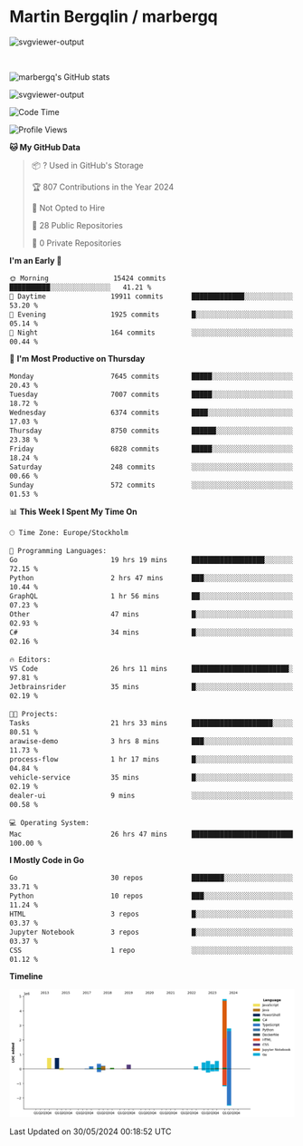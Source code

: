 # Martin Bergqlin / marbergq

![svgviewer-output](https://user-images.githubusercontent.com/2405410/206014777-22d41ecb-c24f-421d-b7d9-bba2cb5bb0de.svg)

<br>

<!--- [![Martin's Week](https://github-readme-stats.vercel.app/api/wakatime?username=marbergq&theme=dark)](https://github.com/anuraghazra/github-readme-stats) -->

![marbergq's GitHub stats](https://github-readme-stats.vercel.app/api?username=marbergq&count_private=true&show_icons=true)

![svgviewer-output](https://wakatime.com/badge/user/3f0a2069-6683-4e19-9a4a-7d21ea815067.svg)

<!--START_SECTION:waka-->
![Code Time](http://img.shields.io/badge/Code%20Time-4%2C101%20hrs%2023%20mins-blue)

![Profile Views](http://img.shields.io/badge/Profile%20Views-0-blue)

**🐱 My GitHub Data** 

> 📦 ? Used in GitHub's Storage 
 > 
> 🏆 807 Contributions in the Year 2024
 > 
> 🚫 Not Opted to Hire
 > 
> 📜 28 Public Repositories 
 > 
> 🔑 0 Private Repositories 
 > 
**I'm an Early 🐤** 

```text
🌞 Morning                15424 commits       ██████████░░░░░░░░░░░░░░░   41.21 % 
🌆 Daytime                19911 commits       █████████████░░░░░░░░░░░░   53.20 % 
🌃 Evening                1925 commits        █░░░░░░░░░░░░░░░░░░░░░░░░   05.14 % 
🌙 Night                  164 commits         ░░░░░░░░░░░░░░░░░░░░░░░░░   00.44 % 
```
📅 **I'm Most Productive on Thursday** 

```text
Monday                   7645 commits        █████░░░░░░░░░░░░░░░░░░░░   20.43 % 
Tuesday                  7007 commits        █████░░░░░░░░░░░░░░░░░░░░   18.72 % 
Wednesday                6374 commits        ████░░░░░░░░░░░░░░░░░░░░░   17.03 % 
Thursday                 8750 commits        ██████░░░░░░░░░░░░░░░░░░░   23.38 % 
Friday                   6828 commits        █████░░░░░░░░░░░░░░░░░░░░   18.24 % 
Saturday                 248 commits         ░░░░░░░░░░░░░░░░░░░░░░░░░   00.66 % 
Sunday                   572 commits         ░░░░░░░░░░░░░░░░░░░░░░░░░   01.53 % 
```


📊 **This Week I Spent My Time On** 

```text
🕑︎ Time Zone: Europe/Stockholm

💬 Programming Languages: 
Go                       19 hrs 19 mins      ██████████████████░░░░░░░   72.15 % 
Python                   2 hrs 47 mins       ███░░░░░░░░░░░░░░░░░░░░░░   10.44 % 
GraphQL                  1 hr 56 mins        ██░░░░░░░░░░░░░░░░░░░░░░░   07.23 % 
Other                    47 mins             █░░░░░░░░░░░░░░░░░░░░░░░░   02.93 % 
C#                       34 mins             █░░░░░░░░░░░░░░░░░░░░░░░░   02.16 % 

🔥 Editors: 
VS Code                  26 hrs 11 mins      ████████████████████████░   97.81 % 
Jetbrainsrider           35 mins             █░░░░░░░░░░░░░░░░░░░░░░░░   02.19 % 

🐱‍💻 Projects: 
Tasks                    21 hrs 33 mins      ████████████████████░░░░░   80.51 % 
arawise-demo             3 hrs 8 mins        ███░░░░░░░░░░░░░░░░░░░░░░   11.73 % 
process-flow             1 hr 17 mins        █░░░░░░░░░░░░░░░░░░░░░░░░   04.84 % 
vehicle-service          35 mins             █░░░░░░░░░░░░░░░░░░░░░░░░   02.19 % 
dealer-ui                9 mins              ░░░░░░░░░░░░░░░░░░░░░░░░░   00.58 % 

💻 Operating System: 
Mac                      26 hrs 47 mins      █████████████████████████   100.00 % 
```

**I Mostly Code in Go** 

```text
Go                       30 repos            ████████░░░░░░░░░░░░░░░░░   33.71 % 
Python                   10 repos            ███░░░░░░░░░░░░░░░░░░░░░░   11.24 % 
HTML                     3 repos             █░░░░░░░░░░░░░░░░░░░░░░░░   03.37 % 
Jupyter Notebook         3 repos             █░░░░░░░░░░░░░░░░░░░░░░░░   03.37 % 
CSS                      1 repo              ░░░░░░░░░░░░░░░░░░░░░░░░░   01.12 % 
```



**Timeline**

![Lines of Code chart](https://raw.githubusercontent.com/marbergq/marbergq/main/assets/bar_graph.png)


 Last Updated on 30/05/2024 00:18:52 UTC
<!--END_SECTION:waka-->
